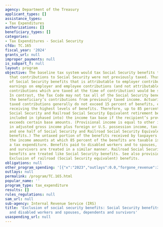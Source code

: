 ```yaml
---
agency: Department of the Treasury
applicant_types: []
assistance_types:
- Tax Expenditures
authorizations: []
beneficiary_types: []
categories:
- Tax Expenditures - Social Security
cfda: TC.165
fiscal_year: '2024'
grants_url: null
improper_payments: null
is_subpart_f: null
layout: program
objective: The baseline tax system would tax Social Security benefits to the extent
  that contributions to Social Security were not previously taxed. Thus, the portion
  of Social Security benefits that is attributable to employer contributions and to
  earnings on employer and employee contributions (and not attributable to employee
  contributions which are taxed at the time of contribution) would be subject to tax.
  In contrast, the Tax Code may not tax all of the Social Security benefits that exceed
  the beneficiary’s contributions from previously taxed income. Actuarially, previously
  taxed contributions generally do not exceed 15 percent of benefits, even for retirees
  receiving the highest levels of benefits. Therefore, up to 85 percent of recipients’
  Social Security and Railroad Social Security Equivalent retirement benefits are
  included in (phased into) the income tax base if the recipient’s provisional income
  exceeds certain base amounts. (Provisional income is equal to other items included
  in adjusted gross income plus foreign or U.S. possession income, tax-exempt interest,
  and one half of Social Security and Railroad Social Security Equivalent retirement
  benefits.) The untaxed portion of the benefits received by taxpayers who are below
  the income amounts at which 85 percent of the benefits are taxable is counted as
  a tax expenditure. Benefits paid to disabled workers and to spouses, dependents,
  and survivors are treated in a similar manner. Railroad Social Security Equivalent
  benefits are treated like Social Security benefits. See also provision number 141,
  Exclusion of railroad (Social Security equivalent) benefits.
obligations: null
other_program_spending: '[{"x":"2023","outlays":0.0,"forgone_revenue":30700000000.0},{"x":"2024","outlays":0.0,"forgone_revenue":27270000000.0},{"x":"2025","outlays":0.0,"forgone_revenue":30170000000.0}]'
outlays: null
permalink: /program/TC.165.html
popular_name: ''
program_type: tax_expenditure
results: []
rules_regulations: null
sam_url: null
sub-agency: Internal Revenue Service (IRS)
title: 'Exclusion of social security benefits: Social Security benefits for retired
  and disabled workers and spouses, dependents and survivors'
usaspending_url: null
---
```

